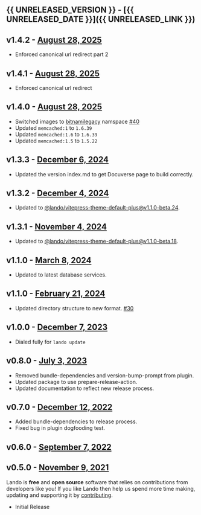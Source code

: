 ## {{ UNRELEASED_VERSION }} - [{{ UNRELEASED_DATE }}]({{ UNRELEASED_LINK }})

## v1.4.2 - [August 28, 2025](https://github.com/lando/memcached/releases/tag/v1.4.2)

* Enforced canonical url redirect part 2

## v1.4.1 - [August 28, 2025](https://github.com/lando/memcached/releases/tag/v1.4.1)

* Enforced canonical url redirect

## v1.4.0 - [August 28, 2025](https://github.com/lando/memcached/releases/tag/v1.4.0)

* Switched images to [bitnamilegacy](https://github.com/bitnami/containers/issues/83267) namspace [#40](https://github.com/lando/memcached/issues/40)
* Updated `memcached:1` to `1.6.39`
* Updated `memcached:1.6` to `1.6.39`
* Updated `memcached:1.5` to `1.5.22`

## v1.3.3 - [December 6, 2024](https://github.com/lando/memcached/releases/tag/v1.3.3)

* Updated the version index.md to get Docuverse page to build correctly.

## v1.3.2 - [December 4, 2024](https://github.com/lando/memcached/releases/tag/v1.3.2)

* Updated to [@lando/vitepress-theme-default-plus@v1.1.0-beta.24](https://github.com/lando/vitepress-theme-default-plus/releases/tag/v1.1.0-beta.24).

## v1.3.1 - [November 4, 2024](https://github.com/lando/memcached/releases/tag/v1.3.1)

* Updated to [@lando/vitepress-theme-default-plus@v1.1.0-beta.18](https://github.com/lando/vitepress-theme-default-plus/releases/tag/v1.1.0-beta.18).

## v1.1.0 - [March 8, 2024](https://github.com/lando/memcached/releases/tag/v1.1.0)

* Updated to latest database services.

## v1.1.0 - [February 21, 2024](https://github.com/lando/memcached/releases/tag/v1.1.0)

* Updated directory structure to new format. [#30](https://github.com/lando/memcached/issues/30)

## v1.0.0 - [December 7, 2023](https://github.com/lando/memcached/releases/tag/v1.0.0)

* Dialed fully for `lando update`

## v0.8.0 - [July 3, 2023](https://github.com/lando/memcached/releases/tag/v0.8.0)

* Removed bundle-dependencies and version-bump-prompt from plugin.
* Updated package to use prepare-release-action.
* Updated documentation to reflect new release process.

## v0.7.0 - [December 12, 2022](https://github.com/lando/memcached/releases/tag/v0.7.0)

* Added bundle-dependencies to release process.
* Fixed bug in plugin dogfooding test.

## v0.6.0 - [September 7, 2022](https://github.com/lando/memcached/releases/tag/v0.6.0)

## v0.5.0 - [November 9, 2021](https://github.com/lando/memcached/releases/tag/v0.5.0)

Lando is **free** and **open source** software that relies on contributions from developers like you! If you like Lando then help us spend more time making, updating and supporting it by [contributing](https://github.com/sponsors/lando).

* Initial Release
